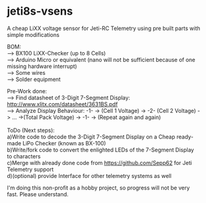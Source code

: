 # jeti8s-vsens
A cheap LiXX voltage sensor for Jeti-RC Telemetry using pre built parts with simple modifications <br>

BOM: <br>
--> BX100 LiXX-Checker (up to 8 Cells) <br>
--> Arduino Micro or equivalent (nano will not be sufficient because of one missing hardware interrupt) <br>
--> Some wires <br>
--> Solder equipment <br>

Pre-Work done: <br>
--> Find datasheet of 3-Digit 7-Segment Display: http://www.xlitx.com/datasheet/3631BS.pdf <br>
--> Analyze Display Behaviour: -1- -> (Cell 1 Voltage) -> -2- (Cell 2 Voltage) -> ...  ->(Total Pack Voltage) -> -1- -> (Repeat again and again)
<br><br>
ToDo (Next steps): <br>
a)Write code to decode the 3-Digit 7-Segment Display on a Cheap ready-made LiPo Checker (known as BX-100) <br>
b)Write/fork code to convert the enlighted LEDs of the 7-Segment Display to characters <br>
c)Merge with already done code from https://github.com/Sepp62 for Jeti Telemetry support <br>
d)(optional) provide Interface for other telemetry systems as well <br>

I'm doing this non-profit as a hobby project, so progress will not be very fast. Please understand. <br>
